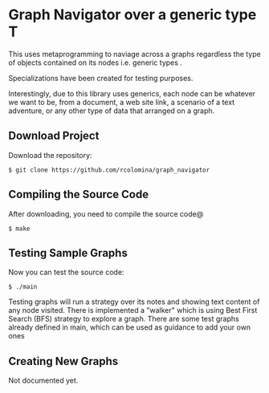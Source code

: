 # Graph Navigator over a generic type T

This uses metaprogramming to naviage across a graphs regardless the type of objects contained on its nodes i.e. generic types .

Specializations have been created for testing purposes.

Interestingly, due to this library uses generics, each node can be whatever we want to be, from a document, a web site link, a scenario of a text adventure, or any other type of data that arranged on a graph. 

## Download Project

Download the repository:

`$ git clone https://github.com/rcolomina/graph_navigator`

## Compiling the Source Code

After downloading, you need to compile the source code@ 

`$ make`

## Testing Sample Graphs
Now you can test the source code:

`$ ./main`

Testing graphs will run a strategy over its notes and showing text content of any node visited. There is implemented a "walker" which is using Best First Search (BFS) strategy to explore a graph. There are some test graphs already defined in main, which can be used as guidance to add your own ones

## Creating New Graphs
Not documented yet.

